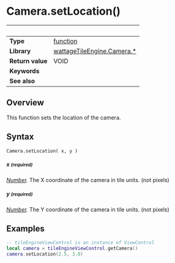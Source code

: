 # Camera.setLocation()

|                      | &nbsp;
| -------------------- | ---------------------------------------------------------------
| __Type__             | [function](http://docs.coronalabs.com/api/type/Function.html)
| __Library__          | [wattageTileEngine.Camera.*](type_camera.markdown)
| __Return value__     | VOID
| __Keywords__         |
| __See also__         |


## Overview

This function sets the location of the camera.


## Syntax

	Camera.setLocation( x, y )

##### x <small>(required)</small>
_[Number](https://docs.coronalabs.com/api/type/Number.html)._
The X coordinate of the camera in tile units. (not pixels)

##### y <small>(required)</small>
_[Number](https://docs.coronalabs.com/api/type/Number.html)._
The Y coordinate of the camera in tile units. (not pixels)


## Examples

``````lua
-- tileEngineViewControl is an instance of ViewControl
local camera = tileEngineViewControl.getCamera()
camera.setLocation(2.5, 3.0)
``````
